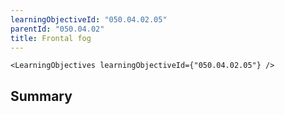 ```yaml
---
learningObjectiveId: "050.04.02.05"
parentId: "050.04.02"
title: Frontal fog
---
```


```tsx eval
<LearningObjectives learningObjectiveId={"050.04.02.05"} />
```

## Summary
